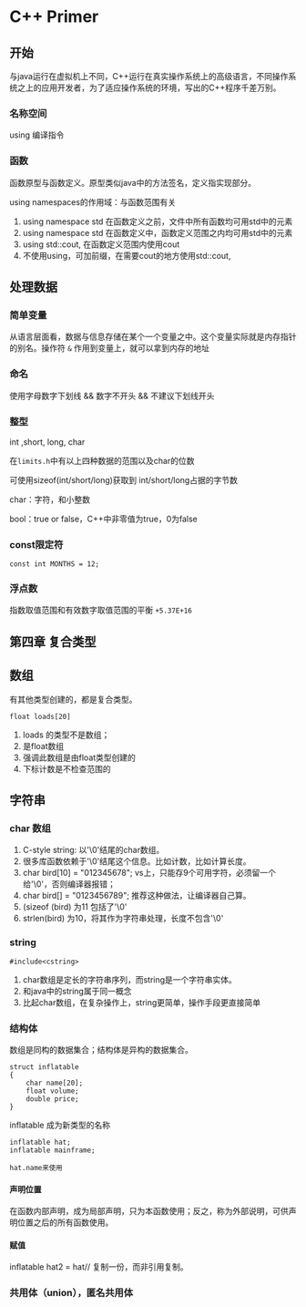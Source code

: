# C++ Primer

## 开始

与java运行在虚拟机上不同，C++运行在真实操作系统上的高级语言，不同操作系统之上的应用开发者，为了适应操作系统的环境，写出的C++程序千差万别。


### 名称空间

using 编译指令

### 函数

函数原型与函数定义。原型类似java中的方法签名，定义指实现部分。

using namespaces的作用域：与函数范围有关

1. using namespace std 在函数定义之前，文件中所有函数均可用std中的元素
2. using namespace std 在函数定义中，函数定义范围之内均可用std中的元素
3. using std::cout, 在函数定义范围内使用cout
4. 不使用using，可加前缀，在需要cout的地方使用std::cout,

## 处理数据

### 简单变量

从语言层面看，数据与信息存储在某个一个变量之中。这个变量实际就是内存指针的别名。操作符 `&` 作用到变量上，就可以拿到内存的地址

### 命名

使用字母数字下划线 && 数字不开头 && 不建议下划线开头

### 整型

int ,short, long, char

在`limits.h`中有以上四种数据的范围以及char的位数

可使用sizeof(int/short/long)获取到 int/short/long占据的字节数

char：字符，和小整数

bool：true or false，C++中非零值为true，0为false

### const限定符

`const int MONTHS = 12;`

### 浮点数

指数取值范围和有效数字取值范围的平衡
`+5.37E+16`

## 第四章 复合类型

## 数组

有其他类型创建的，都是复合类型。

`float loads[20]`

1. loads 的类型不是数组；
2. 是float数组
3. 强调此数组是由float类型创建的
4. 下标计数是不检查范围的

## 字符串

### char 数组

1. C-style string: 以'\0'结尾的char数组。
2. 很多库函数依赖于'\0'结尾这个信息。比如计数，比如计算长度。
3. char bird[10] = "012345678"; vs上，只能存9个可用字符，必须留一个给'\0'，否则编译器报错；
4. char bird[] = "0123456789"; 推荐这种做法，让编译器自己算。
5. (sizeof (bird) 为11 包括了'\0'
6. strlen(bird) 为10，将其作为字符串处理，长度不包含'\0'

### string

`#include<cstring>`

1. char数组是定长的字符串序列，而string是一个字符串实体。
2. 和java中的string属于同一概念
3. 比起char数组，在复杂操作上，string更简单，操作手段更直接简单

### 结构体

数组是同构的数据集合；结构体是异构的数据集合。

    struct inflatable
    {
        char name[20];
        float volume;
        double price;
    }

inflatable 成为新类型的名称

    inflatable hat;
    inflatable mainframe;

    hat.name来使用


#### 声明位置

在函数内部声明，成为局部声明，只为本函数使用；反之，称为外部说明，可供声明位置之后的所有函数使用。

#### 赋值

inflatable hat2 = hat// 复制一份，而非引用复制。


### 共用体（union），匿名共用体

